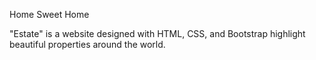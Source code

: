 Home Sweet Home

"Estate" is a website designed with HTML, CSS, and Bootstrap highlight beautiful properties around the world.
